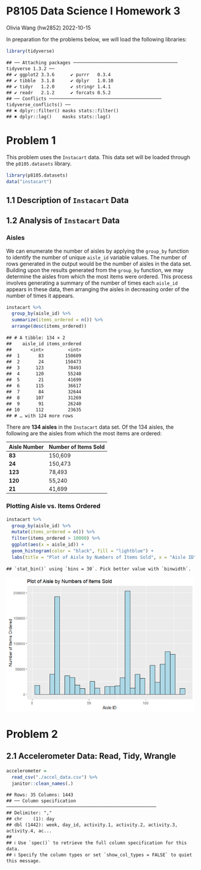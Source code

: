 P8105 Data Science I Homework 3
================
Olivia Wang (hw2852)
2022-10-15

In preparation for the problems below, we will load the following
libraries:

``` r
library(tidyverse)
```

    ## ── Attaching packages ─────────────────────────────────────── tidyverse 1.3.2 ──
    ## ✔ ggplot2 3.3.6      ✔ purrr   0.3.4 
    ## ✔ tibble  3.1.8      ✔ dplyr   1.0.10
    ## ✔ tidyr   1.2.0      ✔ stringr 1.4.1 
    ## ✔ readr   2.1.2      ✔ forcats 0.5.2 
    ## ── Conflicts ────────────────────────────────────────── tidyverse_conflicts() ──
    ## ✖ dplyr::filter() masks stats::filter()
    ## ✖ dplyr::lag()    masks stats::lag()

# Problem 1

This problem uses the `Instacart` data. This data set will be loaded
through the `p8105.datasets` library.

``` r
library(p8105.datasets)
data("instacart")
```

## 1.1 Description of `Instacart` Data

## 1.2 Analysis of `Instacart` Data

### Aisles

We can enumerate the number of aisles by applying the `group_by`
function to identify the number of unique `aisle_id` variable values.
The number of rows generated in the output would be the number of aisles
in the data set. Building upon the results generated from the `group_by`
function, we may determine the aisles from which the most items were
ordered. This process involves generating a summary of the number of
times each `aisle_id` appears in these data, then arranging the aisles
in decreasing order of the number of times it appears.

``` r
instacart %>%
  group_by(aisle_id) %>% 
  summarize(items_ordered = n()) %>% 
  arrange(desc(items_ordered))
```

    ## # A tibble: 134 × 2
    ##    aisle_id items_ordered
    ##       <int>         <int>
    ##  1       83        150609
    ##  2       24        150473
    ##  3      123         78493
    ##  4      120         55240
    ##  5       21         41699
    ##  6      115         36617
    ##  7       84         32644
    ##  8      107         31269
    ##  9       91         26240
    ## 10      112         23635
    ## # … with 124 more rows

There are **134 aisles** in the `Instacart` data set. Of the 134 aisles,
the following are the aisles from which the most items are ordered:

| Aisle Number | Number of Items Sold |
|:-------------|----------------------|
| **83**       | 150,609              |
| **24**       | 150,473              |
| **123**      | 78,493               |
| **120**      | 55,240               |
| **21**       | 41,699               |

### Plotting Aisle vs. Items Ordered

``` r
instacart %>% 
  group_by(aisle_id) %>% 
  mutate(items_ordered = n()) %>% 
  filter(items_ordered > 10000) %>% 
  ggplot(aes(x = aisle_id)) + 
  geom_histogram(color = "black", fill = "lightblue") + 
  labs(title = "Plot of Aisle by Numbers of Items Sold", x = "Aisle ID", y = "Number of Items Ordered")
```

    ## `stat_bin()` using `bins = 30`. Pick better value with `binwidth`.

![](p8105_hw3_hw2852_files/figure-gfm/unnamed-chunk-3-1.png)<!-- -->

# Problem 2

## 2.1 Accelerometer Data: Read, Tidy, Wrangle

``` r
accelerometer = 
  read_csv("./accel_data.csv") %>% 
  janitor::clean_names(.)
```

    ## Rows: 35 Columns: 1443
    ## ── Column specification ────────────────────────────────────────────────────────
    ## Delimiter: ","
    ## chr    (1): day
    ## dbl (1442): week, day_id, activity.1, activity.2, activity.3, activity.4, ac...
    ## 
    ## ℹ Use `spec()` to retrieve the full column specification for this data.
    ## ℹ Specify the column types or set `show_col_types = FALSE` to quiet this message.
